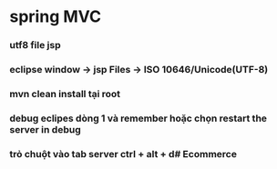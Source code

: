 # spring MVC
### utf8 file jsp
### eclipse window -> jsp Files -> ISO 10646/Unicode(UTF-8)
### mvn clean install tại root
### debug eclipes dòng 1 và remember hoặc chọn restart the server in debug
### trỏ chuột vào tab server ctrl + alt + d#   E c o m m e r c e  
 